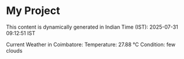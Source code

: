 # My Project

This content is dynamically generated in Indian Time (IST): 2025-07-31 09:12:51 IST


Current Weather in Coimbatore:
Temperature: 27.88 °C
Condition: few clouds
